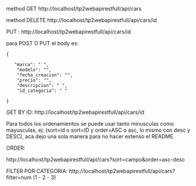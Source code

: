 method GET
 http://localhost/tp2webapirestfull/api/cars 

method DELETE
 http://localhost/tp2webapirestfull/api/cars/id

 PUT :
 http://localhost/tp2webapirestfull/api/cars/id



 para POST O PUT el body es: 
 
 
    {
        
       "marca": " ",
        "modelo": "",
        "fecha_creacion": "",
        "precio": "",
        "descripcion": " ",
        "id_categoria": " "
        
    }

GET BY ID: 
http://localhost/tp2webapirestfull/api/cars/id


Para todos los ordenamientos se puede usar tanto minusculas como mayusculas, ej: (sort=id o sort=ID y order=ASC o asc, lo mismo con desc y DESC), aca dejo una sola manera para no hacer extenso el README.

ORDER:


http://localhost/tp2webapirestfull/api/cars?sort=campo&order=asc-desc

FILTER POR CATEGORIA:
http://localhost/tp2webapirestfull/api/cars?filter=num (1 - 2 - 3)


